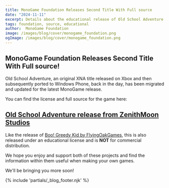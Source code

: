 ```yaml
---
title: MonoGame Foundation Releases Second Title With Full source
date: "2024-11-11"
excerpt: Details about the educational release of Old School Adventure
tags: foundation, source, educational
author:  MonoGame Foundation
image: /images/blog/cover/monogame_foundation.png
ogImage: /images/blog/cover/monogame_foundation.png
---
```


## MonoGame Foundation Releases Second Title With Full source!

Old School Adventure, an original XNA title released on Xbox and then subsequently ported to Windows Phone, back in the day, has been migrated and updated for the latest MonoGame release.

You can find the license and full source for the game here:

## [Old School Adventure release from ZenithMoon Studios](https://github.com/ZenithMoonStudios/OldSchoolAdventure)

Like the release of [Boo! Greedy Kid by FlyingOakGames](https://github.com/FlyingOakGames/GreedyKid), this is also released under an educational license and is **NOT** for commercial distribution.

We hope you enjoy and support both of these projects and find the information within them useful when making your own games. 

We'll be bringing you more soon!


{% include 'partials/_blog_footer.njk' %}